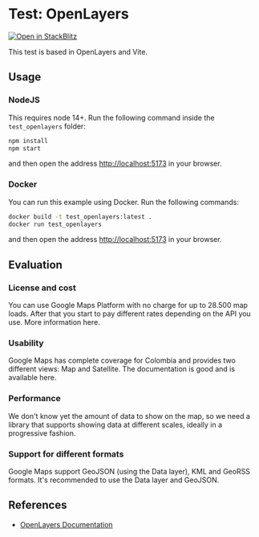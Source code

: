 # Test: OpenLayers

[![Open in StackBlitz](https://developer.stackblitz.com/img/open_in_stackblitz.svg)](https://stackblitz.com/github/lacser-itsbog/poc-maps/tree/openlayers/openlayers/test_openlayers)

This test is based in OpenLayers and Vite.

## Usage

### NodeJS

This requires node 14+. Run the following command inside the `test_openlayers` folder:

```bash
npm install
npm start
```

and then open the address <http://localhost:5173> in your browser.

### Docker

You can run this example using Docker. Run the following commands:

```bash
docker build -t test_openlayers:latest .
docker run test_openlayers
```

and then open the address <http://localhost:5173> in your browser.

## Evaluation

### License and cost

You can use Google Maps Platform with no charge for up to 28.500 map loads. After that you start to pay different rates depending on the API you use. More information here.

### Usability

Google Maps has complete coverage for Colombia and provides two different views: Map and Satellite. The documentation is good and is available here.

### Performance

We don't know yet the amount of data to show on the map, so we need a library that supports showing data at different scales, ideally in a progressive fashion.

### Support for different formats

Google Maps support GeoJSON (using the Data layer), KML and GeoRSS formats. It's recommended to use the Data layer and GeoJSON.

## References

- [OpenLayers Documentation](https://openlayers.org/doc/)
